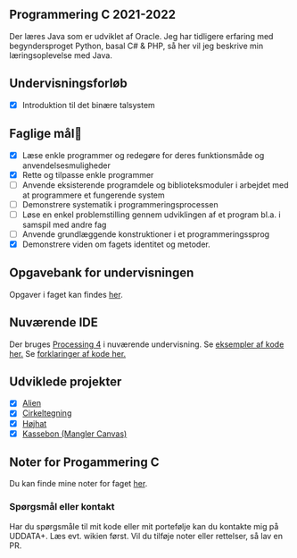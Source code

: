 ## Programmering C 2021-2022
Der læres Java som er udviklet af Oracle. Jeg har tidligere erfaring med begyndersproget Python, basal C# & PHP, så her vil jeg beskrive min læringsoplevelse med Java.

## Undervisningsforløb
* [x] Introduktion til det binære talsystem

## Faglige mål🙏
* [x] Læse enkle programmer og redegøre for deres funktionsmåde og anvendelsesmuligheder
* [x] Rette og tilpasse enkle programmer
* [ ] Anvende eksisterende programdele og biblioteksmoduler i arbejdet med at programmere et fungerende system
* [ ] Demonstrere systematik i programmeringsprocessen
* [ ] Løse en enkel problemstilling gennem udviklingen af et program bl.a. i samspil med andre fag
* [ ] Anvende grundlæggende konstruktioner i et programmeringssprog
* [x] Demonstrere viden om fagets identitet og metoder.

## Opgavebank for undervisningen
Opgaver i faget kan findes [her](https://github.com/ChrisBruhn/HTX2021).

## Nuværende IDE
Der bruges [Processing 4](https://processing.org/download) i nuværende undervisning.
Se [eksempler af kode her.](https://processing.org/examples)
Se [forklaringer af kode her.](https://processing.org/tutorials)

## Udviklede projekter
* [x] [Alien](https://github.com/Mostafa-Mahdi/Programmering-C/tree/main/Alien)
* [x] [Cirkeltegning](https://github.com/Mostafa-Mahdi/Programmering-C/tree/main/Cirkeltegning)
* [x] [Højhat](https://github.com/Mostafa-Mahdi/Programmering-C/tree/main/H%C3%B8jhat)
* [x] [Kassebon (Mangler Canvas)](https://github.com/Mostafa-Mahdi/Programmering-C/tree/main/Kassebon)

## Noter for Progammering C
Du kan finde mine noter for faget [her](https://github.com/Mostafa-Mahdi/Programmering-C/wiki).

### Spørgsmål eller kontakt
Har du spørgsmåle til mit kode eller mit portefølje kan du kontakte mig på UDDATA+. Læs evt. wikien først.
Vil du tilføje noter eller rettelser, så lav en PR.
